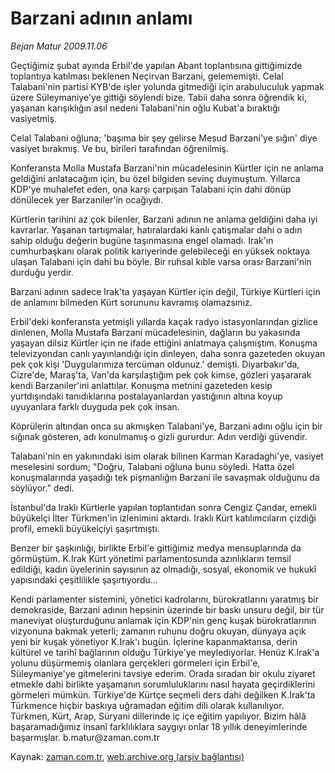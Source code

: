 # Barzani adının anlamı

*Bejan Matur 2009.11.06*

<tr><td class="metin" colspan="2" style="padding-top: 20px; padding-left: 5px; ">Geçtiğimiz şubat ayında Erbil'de yapılan Abant toplantısına gittiğimizde toplantıya katılması beklenen Neçirvan Barzani, gelememişti. Celal Talabani'nin partisi KYB'de işler yolunda gitmediği için arabuluculuk yapmak üzere Süleymaniye'ye gittiği söylendi bize. Tabii daha sonra öğrendik ki, yaşanan karışıklığın asıl nedeni Talabani'nin oğlu Kubat'a bıraktığı vasiyetmiş.</td></tr><tr><td class="metin" colspan="2" style="padding-top: 20px; padding-left: 5px; "><p>Celal Talabani oğluna; 'başıma bir şey gelirse Mesud Barzani'ye sığın' diye vasiyet bırakmış. Ve bu, birileri tarafından öğrenilmiş. 
<p>Konferansta Molla Mustafa Barzani'nin mücadelesinin Kürtler için ne anlama geldiğini anlatacağım için, bu özel bilgiden sevinç duymuştum. Yıllarca KDP'ye muhalefet eden, ona karşı çarpışan Talabani için dahi dönüp dönülecek yer Barzaniler'in ocağıydı.
<p>Kürtlerin tarihini az çok bilenler, Barzani adının ne anlama geldiğini daha iyi kavrarlar. Yaşanan tartışmalar, hatıralardaki kanlı çatışmalar dahi o adın sahip olduğu değerin bugüne taşınmasına engel olamadı. Irak'ın cumhurbaşkanı olarak politik kariyerinde gelebileceği en yüksek noktaya ulaşan Talabani için dahi bu böyle. Bir ruhsal kıble varsa orası Barzani'nin durduğu yerdir.
<p>Barzani adının sadece Irak'ta yaşayan Kürtler için değil, Türkiye Kürtleri için de anlamını bilmeden Kürt sorununu kavramış olamazsınız.
<p>Erbil'deki konferansta yetmişli yıllarda kaçak radyo istasyonlarından gizlice dinlenen, Molla Mustafa Barzani mücadelesinin, dağların bu yakasında yaşayan dilsiz Kürtler için ne ifade ettiğini anlatmaya çalışmıştım. Konuşma televizyondan canlı yayınlandığı için dinleyen, daha sonra gazeteden okuyan pek çok kişi 'Duygularımıza tercüman oldunuz.' demişti. Diyarbakır'da, Cizre'de, Maraş'ta, Van'da karşılaştığım pek çok kimse, gözleri yaşararak kendi Barzaniler'ini anlattılar. Konuşma metnini gazeteden kesip yurtdışındaki tanıdıklarına postalayanlardan yastığının altına koyup uyuyanlara farklı duyguda pek çok insan.
<p>Köprülerin altından onca su akmışken Talabani'ye, Barzani adını oğlu için bir sığınak gösteren, adı konulmamış o gizli gururdur. Adın verdiği güvendir.
<p>Talabani'nin en yakınındaki isim olarak bilinen Karman Karadaghi'ye, vasiyet meselesini sordum; "Doğru, Talabani oğluna bunu söyledi. Hatta özel konuşmalarında yaşadığı tek pişmanlığın Barzani ile savaşmak olduğunu da söylüyor." dedi.
<p>İstanbul'da Iraklı Kürtlerle yapılan toplantıdan sonra Cengiz Çandar, emekli büyükelçi İlter Türkmen'in izlenimini aktardı. Iraklı Kürt katılımcıların çizdiği profil, emekli büyükelçiyi şaşırtmıştı.
<p>Benzer bir şaşkınlığı, birlikte Erbil'e gittiğimiz medya mensuplarında da görmüştüm. K.Irak Kürt yönetimi parlamentosunda azınlıkların temsil edildiği, kadın üyelerinin sayısının az olmadığı, sosyal, ekonomik ve hukukî yapısındaki çeşitlilikle şaşırtıyordu...
<p> Kendi parlamenter sistemini, yönetici kadrolarını, bürokratlarını yaratmış bir demokraside, Barzani adının hepsinin üzerinde bir baskı unsuru değil, bir tür maneviyat oluşturduğunu anlamak için KDP'nin genç kuşak bürokratlarının vizyonuna bakmak yeterli; zamanın ruhunu doğru okuyan, dünyaya açık yeni bir kuşak yönetiyor K.Irak'ı bugün. İçlerine kapanmaktansa, derin kültürel ve tarihî bağlarının olduğu Türkiye'ye meylediyorlar. Henüz K.Irak'a yolunu düşürmemiş olanlara gerçekleri görmeleri için Erbil'e, Süleymaniye'ye gitmelerini tavsiye ederim. Orada sıradan bir okulu ziyaret etmekle dahi birlikte yaşamanın sorumluluklarını nasıl hayata geçirdiklerini görmeleri mümkün. Türkiye'de Kürtçe seçmeli ders dahi değilken K.Irak'ta Türkmence hiçbir baskıya uğramadan eğitim dili olarak kullanılıyor. Türkmen, Kürt, Arap, Süryani dillerinde iç içe eğitim yapılıyor. Bizim hâlâ başaramadığımız insanî farklılıklara saygıyı onlar 18 yıllık deneyimlerinde başarmışlar. b.matur@zaman.com.tr<br/></p></p></p></p></p></p></p></p></p></p></td></tr>

Kaynak: [zaman.com.tr](http://zaman.com.tr/yazar.do?yazino=912186), [web.archive.org (arşiv bağlantısı)](http://web.archive.org/web/20091116060425/http://www.zaman.com.tr:80/yazar.do?yazino=912186)
